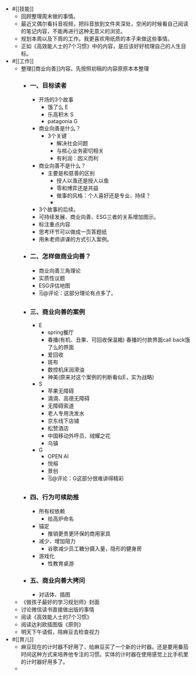 - #[[技能]]
    - 回顾整理周末做的事情。
    - 最近又偶尔看抖音视频，把抖音放到文件夹深处，空闲的时候看自己阅读的笔记内容，不能再进行这种无意义的浏览。
    - 规划本周以及下周的工作。我更喜欢用纸质的本子来做这些事情。
    - 正如《高效能人士的7个习惯》中的内容，是应该好好梳理自己的人生目标。
- #[[工作]]
    - 整理[[商业向善]]内容。先按照初稿的内容原原本本整理
        - ### 一、目标读者
            - 开场的3个故事
                - 饿了么 E
                - 乐高积木 S
                - patagonia G
            - 商业向善是什么？
                - 3个关键
                    - 解决社会问题
                    - 与核心业务密切相关
                    - 有利润：因义而利
            - 商业向善不是什么？
                - 主要是和慈善的区别
                    - 授人以渔还是授人以鱼
                    - 零和博弈还是共益
                    - 做事的风格：个人喜好还是专业、持续？
                    - 
            - 3个故事的后续。
            - 可持续发展、商业向善、ESG三者的关系增加图示。
            - 标注重点内容
            - 思考环节可以做成一页答题纸
            - 用朱老师讲课的方式引入案例。
        - ### 二、怎样做商业向善？
            - 商业向善三角理论
            - 实质性议题
            - ESG评估地图
            - 🗒@评论：这部分理论有点多了。
        - ### 三、商业向善的案例
            - E
                - spring餐厅
                - 春播(有机、丑果、可回收保温箱) 春播的付款界面call back饿了么的界面
                - 爱回收
                - 斑布
                - 数控机床润滑油
                - 神美(原来对这个案例的判断看似E，实为战略)
            - S
                - 苹果无障碍
                - 滴滴、高德无障碍
                - 无障碍索道
                - 老人专用洗发水
                - 京东线下店铺
                - 松赞酒店
                - 中国移动外呼员、绒耀之花
                - 乌镇
            - G
                - OPEN AI
                - 悦榕
                - 景创
                - 🗒@评论：G这部分很难讲得精彩
        - ### 四、行为可续助推
            - 所有权依赖
                - 给高炉命名
            - 锚定
                - 推销更贵更环保的商用家具
            - 减少、增加阻力
                - 谷歌减少员工糖分摄入量，隐形的健身房
            - 游戏化
                - 性教育桌游
        - ### 五、商业向善大拷问
            - 对话体、插图
    - 《做孩子最好的学习规划师》封面
    - 讨论微信读书直接做出版的事情
    - 阅读《高效能人士的7个习惯》
    - 阅读达利欧插图版《原则》
    - 明天下午请假，陪麻豆去检查视力
- #[[育儿]]
    - 麻豆现在的计时器不好用了，给麻豆买了一个新的计时器。还是要用番茄时间这种方式来培养他专注的习惯。实体的计时器在使用感觉上比手机里的计时器好用多了。
    - 
